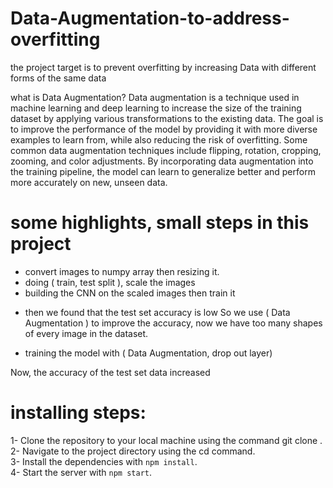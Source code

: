 # Data-Augmentation-to-address-overfitting
the project target is to prevent overfitting by increasing Data with different forms of the same data 

what is Data Augmentation?
Data augmentation is a technique used in machine learning and deep learning to increase the size of the training dataset by applying various transformations to the existing data. The goal is to improve the performance of the model by providing it with more diverse examples to learn from, while also reducing the risk of overfitting. Some common data augmentation techniques include flipping, rotation, cropping, zooming, and color adjustments. By incorporating data augmentation into the training pipeline, the model can learn to generalize better and perform more accurately on new, unseen data.

# some highlights, small steps in this project

- convert images to numpy array then resizing it.
- doing ( train, test split ), scale the images 
- building the CNN on the scaled images then train it 
* then we found that the test set accuracy is low So we use ( Data Augmentation ) to improve the accuracy, now we have too many shapes of every image in the dataset.

- training the model with ( Data Augmentation, drop out layer)

Now, the accuracy of the test set data increased 


# installing steps:
1- Clone the repository to your local machine using the command git clone <repository URL>.
 <br>
2- Navigate to the project directory using the cd command.
   <br>
3- Install the dependencies with `npm install`.
   <br>
4- Start the server with `npm start`.
  <br>


